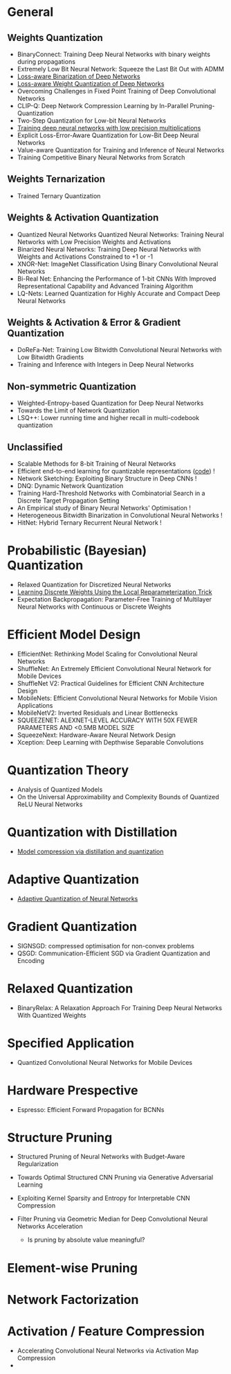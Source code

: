 # General

## Weights Quantization

* BinaryConnect: Training Deep Neural Networks with binary weights during propagations
* Extremely Low Bit Neural Network: Squeeze the Last Bit Out with ADMM
* [Loss-aware Binarization of Deep Networks](https://arxiv.org/abs/1611.01600)
* [Loss-aware Weight Quantization of Deep Networks](https://arxiv.org/abs/1802.08635)
* Overcoming Challenges in Fixed Point Training of Deep Convolutional Networks
* CLIP-Q: Deep Network Compression Learning by In-Parallel Pruning-Quantization
* Two-Step Quantization for Low-bit Neural Networks
* [Training deep neural networks with low precision multiplications](https://arxiv.org/abs/1412.7024)
* Explicit Loss-Error-Aware Quantization for Low-Bit Deep Neural Networks
* Value-aware Quantization for Training and Inference of Neural Networks
* Training Competitive Binary Neural Networks from Scratch

## Weights Ternarization

- Trained Ternary Quantization

## Weights & Activation Quantization

* Quantized Neural Networks Quantized Neural Networks: Training Neural Networks with Low Precision Weights and Activations
* Binarized Neural Networks: Training Deep Neural Networks with Weights and Activations Constrained to +1 or -1
* XNOR-Net: ImageNet Classification Using Binary Convolutional Neural Networks
* Bi-Real Net: Enhancing the Performance of 1-bit CNNs With Improved Representational Capability and Advanced Training Algorithm
* LQ-Nets: Learned Quantization for Highly Accurate and Compact Deep Neural Networks

## Weights & Activation & Error & Gradient  Quantization

* DoReFa-Net: Training Low Bitwidth Convolutional Neural Networks with Low Bitwidth Gradients
* Training and Inference with Integers in Deep Neural Networks

## Non-symmetric Quantization

* Weighted-Entropy-based Quantization for Deep Neural Networks
* Towards the Limit of Network Quantization
* LSQ++: Lower running time and higher recall in multi-codebook quantization

## Unclassified

* Scalable Methods for 8-bit Training of Neural Networks
* Efficient end-to-end learning for quantizable representations ([code](https://github.com/maestrojeong/Deep-Hash-Table-ICML18)) !
* Network Sketching: Exploiting Binary Structure in Deep CNNs !
* DNQ: Dynamic Network Quantization
* Training Hard-Threshold Networks with Combinatorial Search in a Discrete Target Propagation Setting
* An Empirical study of Binary Neural Networks' Optimisation !
* Heterogeneous Bitwidth Binarization in Convolutional Neural Networks !
* HitNet: Hybrid Ternary Recurrent Neural Network !



# Probabilistic (Bayesian) Quantization

* Relaxed Quantization for Discretized Neural Networks
* [Learning Discrete Weights Using the Local Reparameterization Trick](https://arxiv.org/abs/1710.07739)
* Expectation Backpropagation: Parameter-Free Training of Multilayer Neural Networks with Continuous or Discrete Weights



# Efficient Model Design

- EfficientNet: Rethinking Model Scaling for Convolutional Neural Networks
- ShuffleNet: An Extremely Efficient Convolutional Neural Network for Mobile Devices
- ShuffleNet V2: Practical Guidelines for Efficient CNN Architecture Design
- MobileNets: Efficient Convolutional Neural Networks for Mobile Vision Applications
- MobileNetV2: Inverted Residuals and Linear Bottlenecks
- SQUEEZENET: ALEXNET-LEVEL ACCURACY WITH 50X FEWER PARAMETERS AND <0.5MB MODEL SIZE
- SqueezeNext: Hardware-Aware Neural Network Design
- Xception: Deep Learning with Depthwise Separable Convolutions



# Quantization Theory

* Analysis of Quantized Models
* On the Universal Approximability and Complexity Bounds of Quantized ReLU Neural Networks



# Quantization with Distillation

* [Model compression via distillation and quantization](https://arxiv.org/abs/1802.05668)



# Adaptive Quantization

* [Adaptive Quantization of Neural Networks](https://openreview.net/forum?id=SyOK1Sg0W)



# Gradient Quantization

* SIGNSGD: compressed optimisation for non-convex problems
* QSGD: Communication-Efficient SGD via Gradient Quantization and Encoding



# Relaxed Quantization

* BinaryRelax: A Relaxation Approach For Training Deep Neural Networks With Quantized Weights



# Specified Application

* Quantized Convolutional Neural Networks for Mobile Devices



# Hardware Prespective

* Espresso: Efficient Forward Propagation for BCNNs



# Structure Pruning

- Structured Pruning of Neural Networks with Budget-Aware Regularization

- Towards Optimal Structured CNN Pruning via Generative Adversarial Learning

- Exploiting Kernel Sparsity and Entropy for Interpretable CNN Compression

- Filter Pruning via Geometric Median for Deep Convolutional Neural Networks Acceleration

  - Is pruning by absolute value meaningful?

  

# Element-wise Pruning



# Network Factorization



# Activation / Feature Compression

- Accelerating Convolutional Neural Networks via Activation Map Compression
- 

